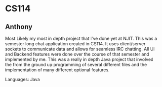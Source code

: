 # CS114
## Anthony


Most Likely my most in depth project that I've done yet at NJIT. This was a semester long chat application created in CS114. It uses client/server sockets to communicate data and allows for seamless IRC chatting. All UI and Backend features were done over the course of that semester and implemented by me. This was a really in depth Java project that involved the from the ground up programming of several different files and the implementation of many different optional features.

Languages: Java
